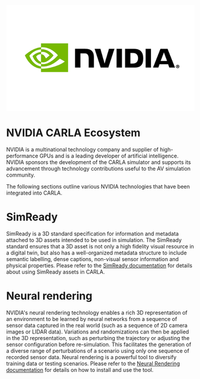 ![nvidia_logo](img/logos/nvidia_hor.png)

# NVIDIA CARLA Ecosystem

NVIDIA is a multinational technology company and supplier of high-performance GPUs and is a leading developer of artificial intelligence. NVIDIA sponsors the development of the CARLA simulator and supports its advancement through technology contributions useful to the AV simulation community. 

The following sections outline various NVIDIA technologies that have been integrated into CARLA.

# SimReady

SimReady is a 3D standard specification for information and metadata attached to 3D assets intended to be used in simulation. The SimReady standard ensures that a 3D asset is not only a high fidelity visual resource in a digital twin, but also has a well-organized metadata structure to include semantic labelling, dense captions, non-visual sensor information and physical properties. Please refer to the [SimReady documentation](ecosys_simready.md) for details about using SimReady assets in CARLA.

# Neural rendering

NVIDIA's neural rendering technology enables a rich 3D representation of an environment to be learned by neural networks from a sequence of sensor data captured in the real world (such as a sequence of 2D camera images or LIDAR data). Variations and randomizations can then be applied in the 3D representation, such as perturbing the trajectory or adjusting the sensor configuration before re-simulation. This facilitates the generation of a diverse range of perturbations of a scenario using only one sequence of recorded sensor data. Neural rendering is a powerful tool to diversify training data or testing scenarios. Please refer to the [Neural Rendering documentation](nvidia-nurec.md) for details on how to install and use the tool.  


